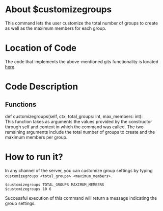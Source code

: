 # About $customizegroups
This command lets the user customize the total number of groups to create as well as the maximum members for each group.

# Location of Code
The code that implements the above-mentioned gits functionality is located [here](https://github.com/csc510-team5/ClassMateBot/blob/main/cogs/groups.py).

# Code Description
## Functions
def customizegroups(self, ctx, total_groups: int, max_members: int): <br>
This function takes as arguments the values provided by the constructor through self and context in which the command was called. The two remaining arguments include the total number of groups to create and the maximum members per group.

# How to run it?
In any channel of the server, you can customize group settings  by typing `customizegroups <total_groups> <maximum_members>`.
```
$customizegroups TOTAL_GROUPS MAXIMUM_MEMBERS
$customizegroups 10 6
```
Successful execution of this command will return a message indicating the group settings.

